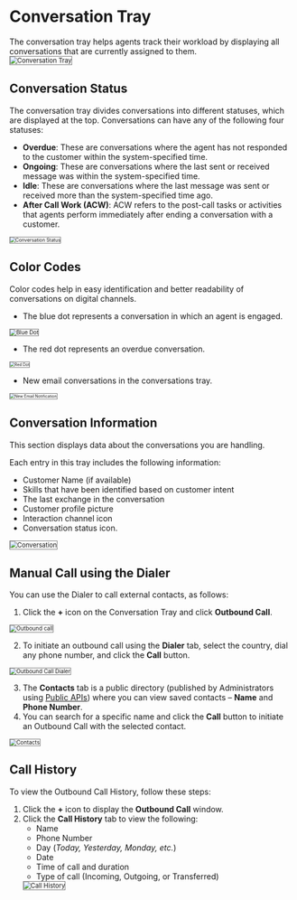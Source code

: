 # Conversation Tray

The conversation tray helps agents track their workload by displaying all conversations that are currently assigned to them.  
<img src="../images/conversation-tray.png" alt="Conversation Tray" title="Conversation Tray" style="border: 1px solid gray; zoom:80%;">

## Conversation Status

The conversation tray divides conversations into different statuses, which are displayed at the top. Conversations can have any of the following four statuses:

* **Overdue**: These are conversations where the agent has not responded to the customer within the system-specified time.
* **Ongoing**: These are conversations where the last sent or received message was within the system-specified time.
* **Idle**: These are conversations where the last message was sent or received more than the system-specified time ago.
* **After Call Work (ACW)**: ACW refers to the post-call tasks or activities that agents perform immediately after ending a conversation with a customer.  
<img src="../images/conversation-status.png" alt="Conversation Status" title="Conversation Status" style="border: 1px solid gray; zoom:60%;">

## Color Codes

Color codes help in easy identification and better readability of conversations on digital channels.

* The blue dot represents a conversation in which an agent is engaged.
<img src="../images/blue-dot.png" alt="Blue Dot" title="Blue Dot" style="border: 1px solid gray; zoom:70%;">

* The red dot represents an overdue conversation.
<img src="../images/red-dot.png" alt="Red Dot" title="Red Dot" style="border: 1px solid gray; zoom:50%;">

* New email conversations in the conversations tray.
<img src="../images/new-email.png" alt="New Email Notification" title="New Email Notification" style="border: 1px solid gray; zoom:50%;">

## Conversation Information

This section displays data about the conversations you are handling.

Each entry in this tray includes the following information:

* Customer Name (if available)
* Skills that have been identified based on customer intent
* The last exchange in the conversation
* Customer profile picture
* Interaction channel icon
* Conversation status icon.  
<img src="../images/conversation.png" alt="Conversation" title="Conversation" style="border: 1px solid gray; zoom:80%;">

## Manual Call using the Dialer

You can use the Dialer to call external contacts, as follows:

1. Click the **+** icon on the Conversation Tray and click **Outbound Call**.  
<img src="../images/initiate-outbound-call.png" alt="Outbound call" title="Outbound Call" style="border: 1px solid gray; zoom:70%;">

2. To initiate an outbound call using the **Dialer** tab, select the country, dial any phone number, and click the **Call** button.  
<img src="../images/outbound-call-dialer.png" alt="Outbound Call Dialer" title="Outbound Call Dialer" style="border: 1px solid gray; zoom:70%;">

3. The **Contacts** tab is a public directory (published by Administrators using [Public APIs](../apis/contact-center/create-a-contact-by-giving-details.md)) where you can view saved contacts – **Name** and **Phone Number**.
4. You can search for a specific name and click the **Call** button to initiate an Outbound Call with the selected contact.  
<img src="../images/contacts.png" alt="Contacts" title="Contacts" style="border: 1px solid gray; zoom:70%;">

## Call History

To view the Outbound Call History, follow these steps:

1. Click the **+** icon to display the **Outbound Call** window.
2. Click the **Call History** tab to view the following:
    * Name
    * Phone Number
    * Day (_Today, Yesterday, Monday, etc._)
    * Date
    * Time of call and duration
    * Type of call (Incoming, Outgoing, or Transferred)  
    <img src="../images/call-history.png" alt="Call History" title="Call History" style="border: 1px solid gray; zoom:80%;">